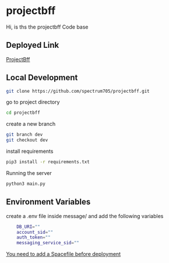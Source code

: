 # projectbff



Hi, is ths the projectbff Code base


## Deployed Link


[ProjectBff](https://tinyurl.com/projectbffs)



## Local Development
```bash
git clone https://github.com/spectrum705/projectbff.git
```
go to project directory
```bash
cd projectbff
```

create a new branch 
```bash 
git branch dev
git checkout dev
```

install requirements
```bash
pip3 install -r requirements.txt
```
Running the server
```bash
python3 main.py
```
## Environment Variables

create a .env file inside message/ and add the following variables
```bash
    DB_URI=""
    account_sid=""
    auth_token=""
    messaging_service_sid=""
```

[You need to add a Spacefile before deployment](https://deta.space/docs/en/reference/spacefile)